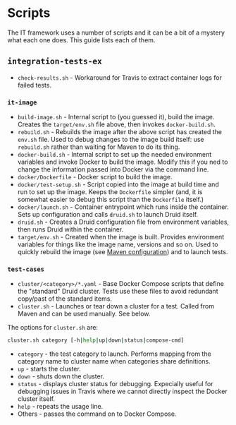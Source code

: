 <!--
  ~ Licensed to the Apache Software Foundation (ASF) under one
  ~ or more contributor license agreements.  See the NOTICE file
  ~ distributed with this work for additional information
  ~ regarding copyright ownership.  The ASF licenses this file
  ~ to you under the Apache License, Version 2.0 (the
  ~ "License"); you may not use this file except in compliance
  ~ with the License.  You may obtain a copy of the License at
  ~
  ~   http://www.apache.org/licenses/LICENSE-2.0
  ~
  ~ Unless required by applicable law or agreed to in writing,
  ~ software distributed under the License is distributed on an
  ~ "AS IS" BASIS, WITHOUT WARRANTIES OR CONDITIONS OF ANY
  ~ KIND, either express or implied.  See the License for the
  ~ specific language governing permissions and limitations
  ~ under the License.
  -->

# Scripts

The IT framework uses a number of scripts and it can be a bit of a mystery
what each one does. This guide lists each of them.

## `integration-tests-ex`

* `check-results.sh` - Workaround for Travis to extract container logs for
  failed tests.

### `it-image`

* `build-image.sh` - Internal script to (you guessed it), build the image.
  Creates the `target/env.sh` file above, then invokes `docker-build.sh`.
* `rebuild.sh` - Rebuilds the image after the above script has created the
  `env.sh` file. Used to debug changes to the image build itself: use `rebuild.sh`
  rather than waiting for Maven to do its thing.
* `docker-build.sh` - Internal script to set up the needed environment
  variables and invoke Docker to build the image. Modify this if you ned to change
  the information passed into Docker via the command line.
* `docker/Dockerfile` - Docker script to build the image.
* `docker/test-setup.sh` - Script copied into the image at build time and run to
  set up the image. Keeps the `Dockerfile` simpler (and, it is somewhat easier to
  debug this script than the `Dockerfile` itself.)
* `docker/launch.sh` - Container entrypoint which runs inside the container.
  Sets up configuration and calls `druid.sh` to launch Druid itself.
* `druid.sh` - Creates a Druid configuration file from environment variables,
  then runs Druid within the container.
* `target/env.sh` - Created when the image is built. Provides environment
  variables for things like the image name, versions and so on. Used to
  quickly rebuild the image (see [Maven configuration](docs/maven.md)) and
  to launch tests.

### `test-cases`

* `cluster/<category>/*.yaml` - Base Docker Compose scripts that define the "standard"
  Druid cluster. Tests use these files to avoid redundant copy/past of the
  standard items.
* `cluster.sh` - Launches or tear down a cluster for a test. Called from Maven
  and can be used manually. See below.

The options for `cluster.sh` are:

```bash
cluster.sh category [-h|help|up|down|status|compose-cmd]
```

* `category` - the test category to launch. Performs mapping from the category name
  to cluster name when categories share definitions.
* `up` - starts the cluster.
* `down` - shuts down the cluster.
* `status` - displays cluster status for debugging. Expecially useful for debugging
  issues in Travis where we cannot directly inspect the Docker cluster itself.
* `help` - repeats the usage line.
* Others - passes the command on to Docker Compose.
